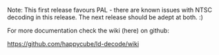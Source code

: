 Note:  This first release favours PAL - there are known issues with NTSC decoding in this release.  The next release should be adept at both. :)

For more documentation check the wiki (here) on github:

https://github.com/happycube/ld-decode/wiki
